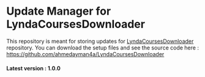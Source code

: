 # Update Manager for LyndaCoursesDownloader
This repository is meant for storing updates for [LyndaCoursesDownloader](https://github.com/ahmedayman4a/LyndaCoursesDownloader) repository. You can download the setup files and see the source code here : https://github.com/ahmedayman4a/LyndaCoursesDownloader
#### Latest version : 1.0.0
